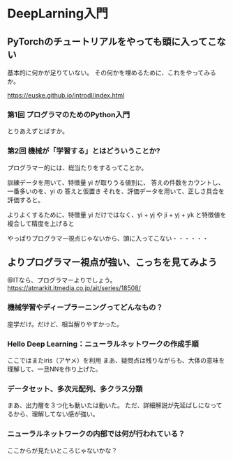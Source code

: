# DeepLarning入門
## PyTorchのチュートリアルをやっても頭に入ってこない
  基本的に何かが足りていない。
  その何かを埋めるために、これをやってみるか。
  
  https://euske.github.io/introdl/index.html
  
### 第1回 プログラマのためのPython入門
  とりあえずとばすか。

### 第2回 機械が「学習する」とはどういうことか?
  プログラマー的には、総当たりをするってことか。
  
  訓練データを用いて、特徴量 yi が取りうる値別に、 答えの件数をカウントし、一番多いのを、yi の 答えと仮置き
  それを、評価データを用いて、正しさ具合を評価すると。

  よりよくするために、特徴量 yi だけではなく、yi + yj や ji + yj + yk と特徴値を複合して精度を上げると

  やっぱりプログラマー視点じゃないから、頭に入ってこない・・・・・・

## よりプログラマー視点が強い、こっちを見てみよう
  @ITなら、プログラマーよりでしょう。
  https://atmarkit.itmedia.co.jp/ait/series/18508/


### 機械学習やディープラーニングってどんなもの？
  座学だけ。だけど、相当解りやすかった。

### Hello Deep Learning：ニューラルネットワークの作成手順
  ここではまたiris（アヤメ）を利用
  まあ、疑問点は残りながらも、大体の意味を理解して、一旦NNを作り上げた。

### データセット、多次元配列、多クラス分類
  まあ、出力層を３つ化も動いたは動いた。
  ただ、詳細解説が先延ばしになってるから、理解してない感が強い。

### ニューラルネットワークの内部では何が行われている？
  ここからが見たいところじゃないかな？